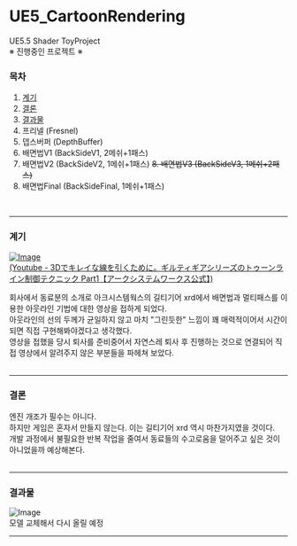 # UE5_CartoonRendering
UE5.5 Shader ToyProject<br>
※ 진행중인 프로젝트 ※

### 목차
1. [계기](https://github.com/Mrhoony/UE5_CartoonRendering/tree/main?tab=readme-ov-file#%EA%B3%84%EA%B8%B0)
2. [결론](https://github.com/Mrhoony/UE5_CartoonRendering/tree/main?tab=readme-ov-file#%EA%B2%B0%EB%A1%A0)
3. [결과물](https://github.com/Mrhoony/UE5_CartoonRendering/tree/main?tab=readme-ov-file#%EA%B2%B0%EA%B3%BC%EB%AC%BC)
4. 프리넬 (Fresnel)
5. 뎁스버퍼 (DepthBuffer)
6. 배면법V1 (BackSideV1, 2메쉬+1패스)
7. 배면법V2 (BackSideV2, 1메쉬+1패스)
~~8. 배면법V3 (BackSideV3, 1메쉬+2패스)~~
9. 배면법Final (BackSideFinal, 1메쉬+1패스)
<br>

---
### 계기
[![Image](https://github.com/user-attachments/assets/5b48908a-0470-4fc8-a12c-dce7b92a9e0a)](https://youtu.be/AZ_9ifeR518?si=LJRelBTPW4V4kJvF)<br>
[(Youtube - 3Dでキレイな線を引くために。ギルティギアシリーズのトゥーンライン制御テクニック Part1【アークシステムワークス公式】)](https://youtu.be/AZ_9ifeR518?si=LJRelBTPW4V4kJvF)

회사에서 동료분의 소개로 아크시스템웍스의 길티기어 xrd에서 배면법과 멀티패스를 이용한 아웃라인 기법에 대한 영상을 접하게 되었다.<br>
아웃라인의 선의 두께가 균일하지 않고 마치 "그린듯한" 느낌이 꽤 매력적이어서 시간이 되면 직접 구현해봐야겠다고 생각했다.<br>
영상을 접했을 당시 퇴사를 준비중어서 자연스레 퇴사 후 진행하는 것으로 연결되어 직접 영상에서 알려주지 않은 부분들을 파헤쳐 보았다.<br>
<br>

---
### 결론
엔진 개조가 필수는 아니다.<br>
하지만 게임은 혼자서 만들지 않는다. 이는 길티기어 xrd 역시 마찬가지였을 것이다.<br>
개발 과정에서 불필요한 반복 작업을 줄여서 동료들의 수고로움을 덜어주고 싶은 것이 아니었을까 예상해본다.<br>
<br>

---

### 결과물
![Image](https://github.com/user-attachments/assets/29617f40-9b0f-4ce5-9965-3be4ede73fc4)<br>
모델 교체해서 다시 올릴 예정
<br>

---
